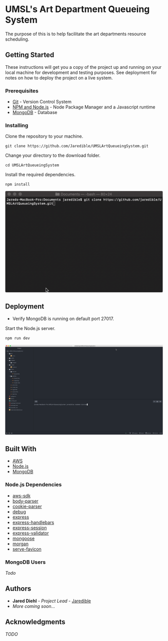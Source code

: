 # UMSL's Art Department Queueing System

The purpose of this is to help facilitate the art departments resource scheduling.

## Getting Started

These instructions will get you a copy of the project up and running on your local machine for development and testing purposes. See deployment for notes on how to deploy the project on a live system.

### Prerequisites

* [Git](https://git-scm.com) - Version Control System
* [NPM and Node.js](https://www.npmjs.com/get-npm) - Node Package Manager and a Javascript runtime
* [MongoDB](https://www.mongodb.com/download-center/community) - Database

### Installing

Clone the repository to your machine.

```
git clone https://github.com/Jaredible/UMSLArtQueueingSystem.git
```

Change your directory to the download folder.

```
cd UMSLArtQueueingSystem
```

Install the required dependencies.

```
npm install
```

![Install](readme/images/install.gif)

## Deployment

* Verify MongoDB is running on default port 27017.

Start the Node.js server.

```
npm run dev
```

![Deploy](readme/images/execute.gif)

## Built With

* [AWS](https://aws.amazon.com)
* [Node.js](https://nodejs.org)
* [MongoDB](https://www.mongodb.com)

### Node.js Dependencies

* [aws-sdk](https://aws.amazon.com/sdk-for-node-js/)
* [body-parser](https://www.npmjs.com/package/body-parser)
* [cookie-parser](https://www.npmjs.com/package/cookie-parser)
* [debug](https://www.npmjs.com/package/debug)
* [express](https://www.npmjs.com/package/express)
* [express-handlebars](https://www.npmjs.com/package/express-handlebars)
* [express-session](https://www.npmjs.com/package/express-session)
* [express-validator](https://www.npmjs.com/package/express-validator)
* [mongoose](https://www.npmjs.com/package/mongoose)
* [morgan](https://www.npmjs.com/package/morgan)
* [serve-favicon](https://www.npmjs.com/package/serve-favicon)

### MongoDB Users
*Todo*

## Authors
* **Jared Diehl** - *Project Lead* - [Jaredible](https://github.com/Jaredible)
* *More coming soon...*

## Acknowledgments
*TODO*
